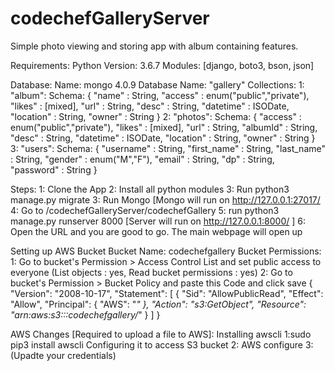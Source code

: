 # codechefGalleryServer
Simple photo viewing and storing app with album containing features.

Requirements:
Python Version: 3.6.7
Modules: [django, boto3, bson, json]

Database:
  Name: mongo 4.0.9
  Database Name: "gallery"
Collections: 
   1: "album": Schema:
       {
        "name" : String,
        "access" : enum("public","private"),
        "likes" : [mixed],
        "url" : String,
        "desc" : String,
        "datetime" : ISODate,
        "location" : String,
        "owner" : String
        }
   2: "photos": Schema:
       {
        "access" : enum("public","private"),
        "likes" : [mixed],
        "url" : String,
        "albumId" : String,
        "desc" : String,
        "datetime" : ISODate,
        "location" : String,
        "owner" : String
        }
   3: "users": Schema:
       {
        "username" : String,
        "first_name" : String,
        "last_name" : String,
        "gender" : enum("M","F"),
        "email" : String,
        "dp" : String,
        "password" : String
        }

Steps:
1: Clone the App
2: Install all python modules
3: Run python3 manage.py migrate
3: Run Mongo [Mongo will run on http://127.0.0.1:27017/
4: Go to <Downloaded Path>/codechefGalleryServer/codechefGallery
5: run python3 manage.py runserver 8000 [Server will run on http://127.0.0.1:8000/ ]
6: Open the URL and you are good to go. The main webpage will open up

Setting up AWS Bucket 
  Bucket Name: codechefgallery
  Bucket Permissions:
    1: Go to bucket's Permission > Access Control List and set public access to everyone (List objects : yes, Read bucket     permissions : yes)
    2: Go to bucket's Permission > Bucket Policy and paste this Code and click save
          {
            "Version": "2008-10-17",
            "Statement": [
            {
              "Sid": "AllowPublicRead",
              "Effect": "Allow",
              "Principal": {
                  "AWS": "*"
              },
              "Action": "s3:GetObject",
              "Resource": "arn:aws:s3:::codechefgallery/*"
            }
            ]
          }

AWS Changes [Required to upload a file to AWS]:
Installing awscli
  1:sudo pip3 install awscli
Configuring it to access S3 bucket
  2: AWS configure
  3: (Upadte your credentials)
